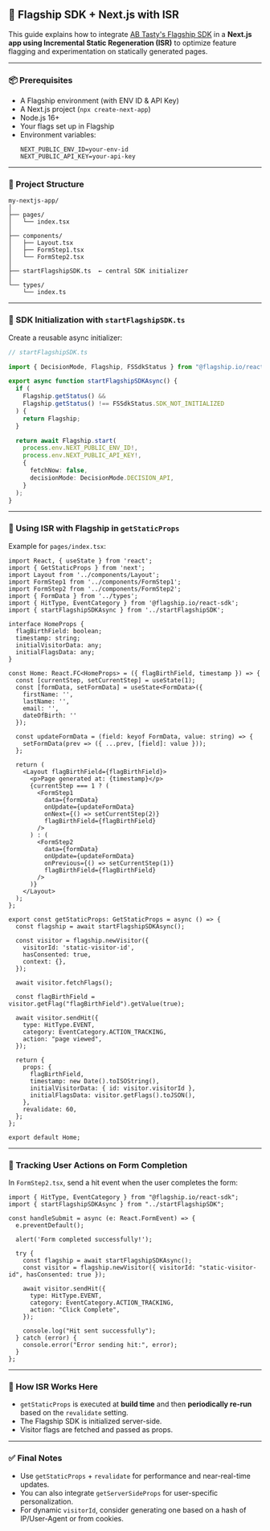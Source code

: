 ## 🔩 Flagship SDK + Next.js with ISR

This guide explains how to integrate [AB Tasty's Flagship SDK](https://docs.developers.flagship.io/) in a **Next.js app using Incremental Static Regeneration (ISR)** to optimize feature flagging and experimentation on statically generated pages.

---

### 📦 Prerequisites

- A Flagship environment (with ENV ID & API Key)
- A Next.js project (`npx create-next-app`)
- Node.js 16+
- Your flags set up in Flagship
- Environment variables:
  ```env
  NEXT_PUBLIC_ENV_ID=your-env-id
  NEXT_PUBLIC_API_KEY=your-api-key
  ```

---

### 📁 Project Structure

```
my-nextjs-app/
│
├── pages/
│   └── index.tsx
│
├── components/
│   ├── Layout.tsx
│   ├── FormStep1.tsx
│   └── FormStep2.tsx
│
├── startFlagshipSDK.ts  ← central SDK initializer
│
└── types/
    └── index.ts
```

---

### 🚀 SDK Initialization with `startFlagshipSDK.ts`

Create a reusable async initializer:

```ts
// startFlagshipSDK.ts

import { DecisionMode, Flagship, FSSdkStatus } from "@flagship.io/react-sdk";

export async function startFlagshipSDKAsync() {
  if (
    Flagship.getStatus() &&
    Flagship.getStatus() !== FSSdkStatus.SDK_NOT_INITIALIZED
  ) {
    return Flagship;
  }

  return await Flagship.start(
    process.env.NEXT_PUBLIC_ENV_ID!,
    process.env.NEXT_PUBLIC_API_KEY!,
    {
      fetchNow: false,
      decisionMode: DecisionMode.DECISION_API,
    }
  );
}
```

---

### 🧠 Using ISR with Flagship in `getStaticProps`

Example for `pages/index.tsx`:

```tsx
import React, { useState } from 'react';
import { GetStaticProps } from 'next';
import Layout from '../components/Layout';
import FormStep1 from '../components/FormStep1';
import FormStep2 from '../components/FormStep2';
import { FormData } from '../types';
import { HitType, EventCategory } from '@flagship.io/react-sdk';
import { startFlagshipSDKAsync } from '../startFlagshipSDK';

interface HomeProps {
  flagBirthField: boolean;
  timestamp: string;
  initialVisitorData: any;
  initialFlagsData: any;
}

const Home: React.FC<HomeProps> = ({ flagBirthField, timestamp }) => {
  const [currentStep, setCurrentStep] = useState(1);
  const [formData, setFormData] = useState<FormData>({
    firstName: '',
    lastName: '',
    email: '',
    dateOfBirth: ''
  });

  const updateFormData = (field: keyof FormData, value: string) => {
    setFormData(prev => ({ ...prev, [field]: value }));
  };

  return (
    <Layout flagBirthField={flagBirthField}>
      <p>Page generated at: {timestamp}</p>
      {currentStep === 1 ? (
        <FormStep1
          data={formData}
          onUpdate={updateFormData}
          onNext={() => setCurrentStep(2)}
          flagBirthField={flagBirthField}
        />
      ) : (
        <FormStep2
          data={formData}
          onUpdate={updateFormData}
          onPrevious={() => setCurrentStep(1)}
          flagBirthField={flagBirthField}
        />
      )}
    </Layout>
  );
};

export const getStaticProps: GetStaticProps = async () => {
  const flagship = await startFlagshipSDKAsync();

  const visitor = flagship.newVisitor({
    visitorId: 'static-visitor-id',
    hasConsented: true,
    context: {},
  });

  await visitor.fetchFlags();

  const flagBirthField = visitor.getFlag("flagBirthField").getValue(true);

  await visitor.sendHit({
    type: HitType.EVENT,
    category: EventCategory.ACTION_TRACKING,
    action: "page viewed",
  });

  return {
    props: {
      flagBirthField,
      timestamp: new Date().toISOString(),
      initialVisitorData: { id: visitor.visitorId },
      initialFlagsData: visitor.getFlags().toJSON(),
    },
    revalidate: 60,
  };
};

export default Home;
```

---

### 🧪 Tracking User Actions on Form Completion

In `FormStep2.tsx`, send a hit event when the user completes the form:

```tsx
import { HitType, EventCategory } from "@flagship.io/react-sdk";
import { startFlagshipSDKAsync } from "../startFlagshipSDK";

const handleSubmit = async (e: React.FormEvent) => {
  e.preventDefault();

  alert('Form completed successfully!');

  try {
    const flagship = await startFlagshipSDKAsync();
    const visitor = flagship.newVisitor({ visitorId: "static-visitor-id", hasConsented: true });

    await visitor.sendHit({
      type: HitType.EVENT,
      category: EventCategory.ACTION_TRACKING,
      action: "Click Complete",
    });

    console.log("Hit sent successfully");
  } catch (error) {
    console.error("Error sending hit:", error);
  }
};
```

---

### 🔄 How ISR Works Here

- `getStaticProps` is executed at **build time** and then **periodically re-run** based on the `revalidate` setting.
- The Flagship SDK is initialized server-side.
- Visitor flags are fetched and passed as props.

---

### ✅ Final Notes

- Use `getStaticProps` + `revalidate` for performance and near-real-time updates.
- You can also integrate `getServerSideProps` for user-specific personalization.
- For dynamic `visitorId`, consider generating one based on a hash of IP/User-Agent or from cookies.